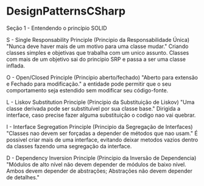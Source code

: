 # DesignPatternsCSharp


Seção 1 - Entendendo o princípio SOLID
 

S - Single Responsability Principle (Principio da Responsabilidade Única)
  "Nunca deve haver mais de um motivo para uma classe mudar." Criando classes simples e objetivas que trabalha com um unico assunto. 
  Classes com mais de um objetivo sai do principio SRP e passa a ser uma classe inflada.
  
O - Open/Closed Principle (Principio aberto/fechado)
  "Aberto para extensão e Fechado para modificação." a entidade pode permitir que o seu comportamento seja estendido sem modificar seu código-fonte.
  
L - Liskov Substitution Principle (Principio da Substituição de Liskov)
  "Uma classe derivada pode ser substituível por sua classe base." Dirigida a interface, caso precise fazer alguma substituição o codigo nao vai quebrar. 
  
I - Interface Segregation Principle (Principio da Segregação de Interfaces)
  "Classes nao devem ser forçadas a depender de métodos que nao usam." É possivel criar mais de uma interface, evitando deixar metodos vazios dentro da classes fazendo uma segregação da interface.

D - Dependency Inversion Principle (Principio da Inversão de Dependencia)
  "Módulos de alto nível não devem depender de módulos de baixo nível. Ambos devem depender de abstrações; Abstrações não devem depender de detalhes." 
